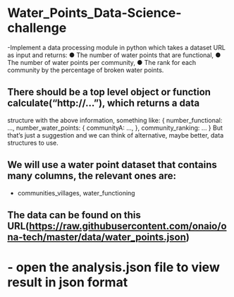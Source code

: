 # Water_Points_Data-Science-challenge
-Implement a data processing module in python which takes a dataset URL as input and returns:
● The number of water points that are functional,
● The number of water points per community,
● The rank for each community by the percentage of broken water points.
## There should be a top level object or function calculate(“http://...”), which returns a data
structure with the above information, something like:
{
number_functional: ...,
number_water_points: {
communityA: ...,
},
community_ranking: ...
}
But that’s just a suggestion and we can think of alternative, maybe better, data structures
to use.
## We will use a water point dataset that contains many columns, the relevant ones are:
- communities_villages, water_functioning
## The data can be found on this URL(https://raw.githubusercontent.com/onaio/ona-tech/master/data/water_points.json)

# - open the analysis.json file to view result in json format
